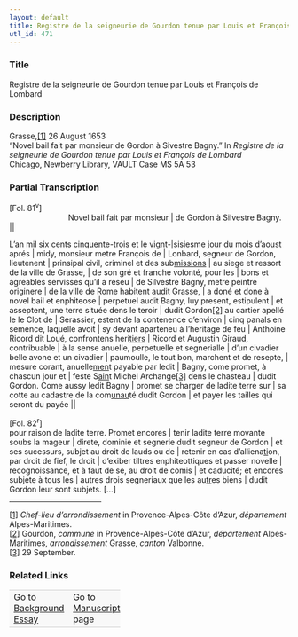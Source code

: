 ```yaml
---  
layout: default  
title: Registre de la seigneurie de Gourdon tenue par Louis et François de Lombard  
utl_id: 471
---
```


### Title

Registre de la seigneurie de Gourdon tenue par Louis et François de Lombard

### Description

<p>Grasse,<a href="#_ftn1" name="_ftnref1" title="" id="_ftnref1">[1]</a> 26 August 1653<br />
“Novel bail fait par monsieur de Gordon à Sivestre Bagny.” In <em>Registre de la seigneurie de Gourdon tenue par Louis et François de Lombard</em><br />
Chicago, Newberry Library, VAULT Case MS 5A 53</p>



### Partial Transcription

<p>[Fol. 81<sup>v</sup>]<br />
                           Novel bail fait par monsieur | de Gordon à Silvestre Bagny. ||</p>
<p>L’an mil six cents cinq<u>uen</u>te-trois et le vignt-|sisiesme jour du mois d’aoust aprés | midy, monsieur metre François de | Lonbard, segneur de Gordon, lieutenent | prinsipal civil, criminel et des sub<u>missions</u> | au siege et ressort de la ville de Grasse, | de son gré et franche volonté, pour les | bons et agreables servisses qu’il a reseu | de Silvestre Bagny, metre peintre originere | de la ville de Rome habitent audit Grasse, | a doné et done à novel bail et enphiteose | perpetuel audit Bagny, luy present, estipulent | et asseptent, une terre située dens le teroir | dudit Gordon<a href="#_ftn2" name="_ftnref2" title="" id="_ftnref2">[2]</a> au cartier apellé le le Clot de | Serassier, estent de la contenence d’environ | cinq panals en semence, laquelle avoit | sy devant aparteneu à l’heritage de feu | Anthoine Ricord dit Loué, confrontens heri<u>tiers</u> | Ricord et Augustin Giraud, contribuable | à la sense anuelle, perpetuelle et segnerialle | d’un civadier belle avone et un civadier | paumoulle, le tout bon, marchent et de resepte, | mesure corant, anuelle<u>men</u>t payable par ledit | Bagny, come promet, à chascun jour et | feste S<u>ain</u>t Michel Archange<a href="#_ftn3" name="_ftnref3" title="" id="_ftnref3">[3]</a> dens le chasteau | dudit Gordon. Come aussy ledit Bagny | promet se charger de ladite terre sur | sa cotte au cadastre de la com<u>unau</u>té dudit Gordon | et payer les tailles qui seront du payée ||</p>
<p>[Fol. 82<sup>r</sup>]<br />
pour raison de ladite terre. Promet encores | tenir ladite terre movante soubs la mageur | direte, dominie et segnerie dudit segneur de Gordon | et ses sucessurs, subjet au droit de lauds ou de | retenir en cas d’alliena<u>ti</u>on, par droit de fief, le droit | d’exiber tiltres enphiteottiques et passer novelle | recognoissance, et à faut de se, au droit de comis | et caducité; et encores subjete à tous les | autres drois segneriaux que les au<u>tr</u>es biens | dudit Gordon leur sont subjets. […]</p>
<div>
<hr align="left" size="1" width="33%" /><div id="ftn1"><a href="#_ftnref1" name="_ftn1" title="" id="_ftn1">[1]</a> <em>C</em><em>hef-lieu d’arrondissement</em> in Provence-Alpes-Côte d’Azur,<em> département</em> Alpes-Maritimes.</div>
<div id="ftn2"><a href="#_ftnref2" name="_ftn2" title="" id="_ftn2">[2]</a> Gourdon, <em>commune </em>in Provence-Alpes-Côte d’Azur, <em>département</em> Alpes-Maritimes, <em>arrondissement </em>Grasse, <em>canton</em> Valbonne.</div>
<div id="ftn3"><a href="#_ftnref3" name="_ftn3" title="" id="_ftn3">[3]</a> 29 September.

</div>
</div>


### Related Links

<table border="0.5" cellpadding="1" cellspacing="1" style="width: 200px; background-color:#F8F8F8;">
    <tbody style="border-color:#ccc">
        <tr style="border-color:#ccc">
            <td>Go to <a href="https://french.newberry.t-pen.org/essay/471" target="_blank">Background Essay</a></td>
            <td>Go to <a href="https://french.newberry.t-pen.org/www/record.html?id=471" target="_blank">Manuscript</a> page</td>
        </tr>
    </tbody>
</table>
